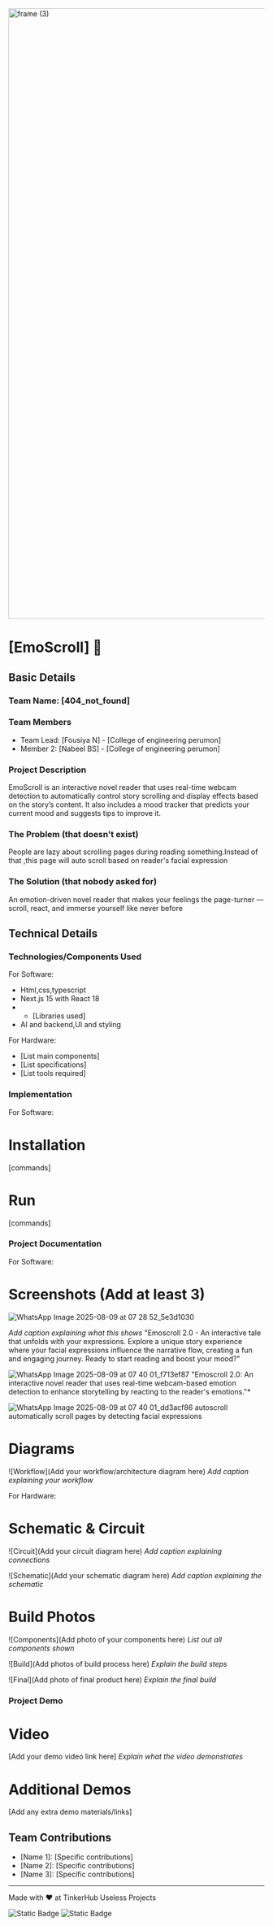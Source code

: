 <img width="3188" height="1202" alt="frame (3)" src="https://github.com/user-attachments/assets/517ad8e9-ad22-457d-9538-a9e62d137cd7" />


# [EmoScroll] 🎯


## Basic Details
### Team Name: [404_not_found]


### Team Members
- Team Lead: [Fousiya N] - [College of engineering perumon]
- Member 2: [Nabeel BS] - [College of engineering perumon]

### Project Description

EmoScroll is an interactive novel reader that uses real-time webcam detection to automatically control story scrolling and display effects based on the story’s content. It also includes a mood tracker that predicts your current mood and suggests tips to improve it.

### The Problem (that doesn't exist)
People are lazy about scrolling pages during reading something.Instead of that ,this page will auto scroll based on reader's facial expression

### The Solution (that nobody asked for)

An emotion-driven novel reader that makes your feelings the page-turner — scroll, react, and immerse yourself like never before 

## Technical Details
### Technologies/Components Used
For Software:
- Html,css,typescript
- Next.js 15 with React 18
- - [Libraries used]
- AI and backend,UI and styling

For Hardware:
- [List main components]
- [List specifications]
- [List tools required]

### Implementation
For Software:
# Installation
[commands]

# Run
[commands]

### Project Documentation
For Software:

# Screenshots (Add at least 3)
![WhatsApp Image 2025-08-09 at 07 28 52_5e3d1030](https://github.com/user-attachments/assets/e4800a28-bcec-4438-b17e-b9c4210e7564)

*Add caption explaining what this shows*
"Emoscroll 2.0 - An interactive tale that unfolds with your expressions.
Explore a unique story experience where your facial expressions influence the narrative flow, creating a fun and engaging journey. Ready to start reading and boost your mood?"


![WhatsApp Image 2025-08-09 at 07 40 01_f713ef87](https://github.com/user-attachments/assets/91b794df-6a61-4e3c-b376-87dcd0d087c6)
"Emoscroll 2.0: An interactive novel reader that uses real-time webcam-based emotion detection to enhance storytelling by reacting to the reader's emotions."*

![WhatsApp Image 2025-08-09 at 07 40 01_dd3acf86](https://github.com/user-attachments/assets/22ea2cfd-c312-4c50-883a-2c1aa3760e31)
autoscroll
automatically scroll pages by detecting facial expressions

# Diagrams
![Workflow](Add your workflow/architecture diagram here)
*Add caption explaining your workflow*

For Hardware:

# Schematic & Circuit
![Circuit](Add your circuit diagram here)
*Add caption explaining connections*

![Schematic](Add your schematic diagram here)
*Add caption explaining the schematic*

# Build Photos
![Components](Add photo of your components here)
*List out all components shown*

![Build](Add photos of build process here)
*Explain the build steps*

![Final](Add photo of final product here)
*Explain the final build*

### Project Demo
# Video
[Add your demo video link here]
*Explain what the video demonstrates*

# Additional Demos
[Add any extra demo materials/links]

## Team Contributions
- [Name 1]: [Specific contributions]
- [Name 2]: [Specific contributions]
- [Name 3]: [Specific contributions]

---
Made with ❤️ at TinkerHub Useless Projects 

![Static Badge](https://img.shields.io/badge/TinkerHub-24?color=%23000000&link=https%3A%2F%2Fwww.tinkerhub.org%2F)
![Static Badge](https://img.shields.io/badge/UselessProjects--25-25?link=https%3A%2F%2Fwww.tinkerhub.org%2Fevents%2FQ2Q1TQKX6Q%2FUseless%2520Projects)



